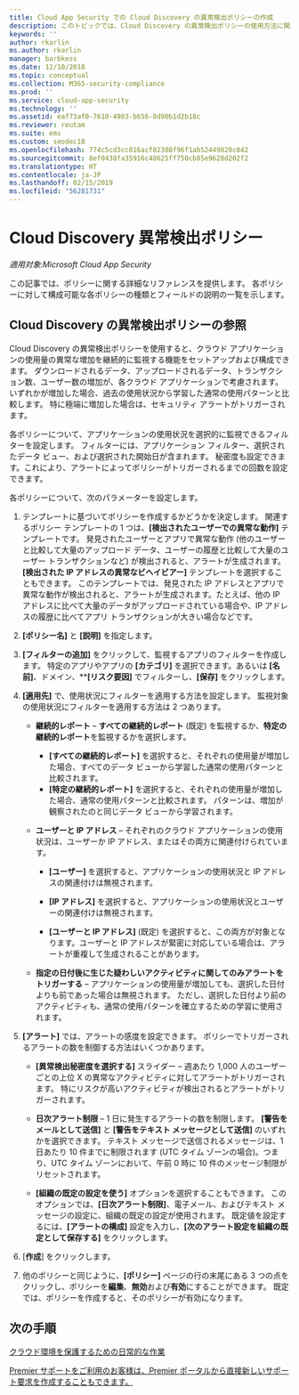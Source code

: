 ```yaml
---
title: Cloud App Security での Cloud Discovery の異常検出ポリシーの作成
description: このトピックでは、Cloud Discovery の異常検出ポリシーの使用方法に関する情報を提供します。
keywords: ''
author: rkarlin
ms.author: rkarlin
manager: barbkess
ms.date: 12/10/2018
ms.topic: conceptual
ms.collection: M365-security-compliance
ms.prod: ''
ms.service: cloud-app-security
ms.technology: ''
ms.assetid: eaf73af0-7610-4903-b656-8d90b1d2b18c
ms.reviewer: reutam
ms.suite: ems
ms.custom: seodec18
ms.openlocfilehash: 774c5cd3cc816acf82308f96f1ab52449820c842
ms.sourcegitcommit: 8ef0438fa35916c48625ff750cb85e9628d202f2
ms.translationtype: HT
ms.contentlocale: ja-JP
ms.lasthandoff: 02/15/2019
ms.locfileid: "56281731"
---
```

# <a name="cloud-discovery-anomaly-detection-policy"></a>Cloud Discovery 異常検出ポリシー

*適用対象:Microsoft Cloud App Security*

この記事では、ポリシーに関する詳細なリファレンスを提供します。 各ポリシーに対して構成可能な各ポリシーの種類とフィールドの説明の一覧を示します。  
  
## <a name="cloud-discovery-anomaly-detection-policy-reference"></a>Cloud Discovery の異常検出ポリシーの参照
  
Cloud Discovery の異常検出ポリシーを使用すると、クラウド アプリケーションの使用量の異常な増加を継続的に監視する機能をセットアップおよび構成できます。 ダウンロードされるデータ、アップロードされるデータ、トランザクション数、ユーザー数の増加が、各クラウド アプリケーションで考慮されます。 いずれかが増加した場合、過去の使用状況から学習した通常の使用パターンと比較します。 特に極端に増加した場合は、セキュリティ アラートがトリガーされます。  
 
各ポリシーについて、アプリケーションの使用状況を選択的に監視できるフィルターを設定します。 フィルターには、アプリケーション フィルター、選択されたデータ ビュー、および選択された開始日が含まれます。 秘密度も設定できます。これにより、アラートによってポリシーがトリガーされるまでの回数を設定できます。  

各ポリシーについて、次のパラメーターを設定します。

1. テンプレートに基づいてポリシーを作成するかどうかを決定します。 関連するポリシー テンプレートの 1 つは、**[検出されたユーザーでの異常な動作]** テンプレートです。 発見されたユーザーとアプリで異常な動作 (他のユーザーと比較して大量のアップロード データ、ユーザーの履歴と比較して大量のユーザー トランザクションなど) が検出されると、アラートが生成されます。 **[検出された IP アドレスの異常なビヘイビアー]** テンプレートを選択することもできます。 このテンプレートでは、発見された IP アドレスとアプリで異常な動作が検出されると、アラートが生成されます。たとえば、他の IP アドレスに比べて大量のデータがアップロードされている場合や、IP アドレスの履歴に比べてアプリ トランザクションが大きい場合などです。 
 
2. **[ポリシー名]** と **[説明]** を指定します。  

3. <strong>[フィルターの追加]</strong> をクリックして、監視するアプリのフィルターを作成します。 
   特定のアプリやアプリの <strong>[カテゴリ]</strong> を選択できます。あるいは <strong>[名前]</strong>、ドメイン、**<strong>[リスク要因]</strong> でフィルターし、<strong>[保存]</strong> をクリックします。

4. **[適用先]** で、使用状況にフィルターを適用する方法を設定します。 監視対象の使用状況にフィルターを適用する方法は 2 つあります。  
  
    - **継続的レポート** – **すべての継続的レポート** (既定) を監視するか、**特定の継続的レポート**を監視するかを選択します。  
  
        - **[すべての継続的レポート]** を選択すると、それぞれの使用量が増加した場合、すべてのデータ ビューから学習した通常の使用パターンと比較されます。  
        - **[特定の継続的レポート]** を選択すると、それぞれの使用量が増加した場合、通常の使用パターンと比較されます。 パターンは、増加が観察されたのと同じデータ ビューから学習されます。  
  
    - **ユーザーと IP アドレス** – それぞれのクラウド アプリケーションの使用状況は、ユーザーか IP アドレス、またはその両方に関連付けられています。  
  
        - **[ユーザー]** を選択すると、アプリケーションの使用状況と IP アドレスの関連付けは無視されます。  
  
        - **[IP アドレス]** を選択すると、アプリケーションの使用状況とユーザーの関連付けは無視されます。  
  
        - **[ユーザーと IP アドレス]** (既定) を選択すると、この両方が対象となります。ユーザーと IP アドレスが緊密に対応している場合は、アラートが重複して生成されることがあります。

    - **指定の日付後に生じた疑わしいアクティビティに関してのみアラートをトリガーする** – アプリケーションの使用量が増加しても、選択した日付よりも前であった場合は無視されます。 ただし、選択した日付より前のアクティビティも、通常の使用パターンを確立するための学習に使用されます。  
  
5. **[アラート]** では、アラートの感度を設定できます。 ポリシーでトリガーされるアラートの数を制御する方法はいくつかあります。  
  
    - **[異常検出秘密度を選択する]** スライダー – 週あたり 1,000 人のユーザーごとの上位 X の異常なアクティビティに対してアラートがトリガーされます。 特にリスクが高いアクティビティが検出されるとアラートがトリガーされます。  
  
    - **日次アラート制限** – 1 日に発生するアラートの数を制限します。 **[警告をメールとして送信]** と **[警告をテキスト メッセージとして送信]** のいずれかを選択できます。 テキスト メッセージで送信されるメッセージは、1 日あたり 10 件までに制限されます (UTC タイム ゾーンの場合)。つまり、UTC タイム ゾーンにおいて、午前 0 時に 10 件のメッセージ制限がリセットされます。

    - **[組織の既定の設定を使う]** オプションを選択することもできます。 このオプションでは、**[日次アラート制限]**、電子メール、およびテキスト メッセージの設定に、組織の既定の設定が使用されます。 既定値を設定するには、**[アラートの構成]** 設定を入力し、**[次のアラート設定を組織の既定として保存する]** をクリックします。

6. [**作成**] をクリックします。

7. 他のポリシーと同じように、**[ポリシー]** ページの行の末尾にある 3 つの点をクリックし、ポリシーを**編集**、**無効**および**有効**にすることができます。 既定では、ポリシーを作成すると、そのポリシーが有効になります。

## <a name="next-steps"></a>次の手順  
[クラウド環境を保護するための日常的な作業](daily-activities-to-protect-your-cloud-environment.md)   

[Premier サポートをご利用のお客様は、Premier ポータルから直接新しいサポート要求を作成することもできます。](https://premier.microsoft.com/)  
  
  
